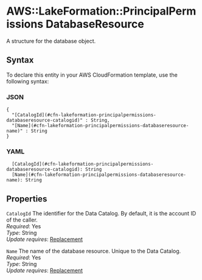 # AWS::LakeFormation::PrincipalPermissions DatabaseResource<a name="aws-properties-lakeformation-principalpermissions-databaseresource"></a>

A structure for the database object\.

## Syntax<a name="aws-properties-lakeformation-principalpermissions-databaseresource-syntax"></a>

To declare this entity in your AWS CloudFormation template, use the following syntax:

### JSON<a name="aws-properties-lakeformation-principalpermissions-databaseresource-syntax.json"></a>

```
{
  "[CatalogId](#cfn-lakeformation-principalpermissions-databaseresource-catalogid)" : String,
  "[Name](#cfn-lakeformation-principalpermissions-databaseresource-name)" : String
}
```

### YAML<a name="aws-properties-lakeformation-principalpermissions-databaseresource-syntax.yaml"></a>

```
  [CatalogId](#cfn-lakeformation-principalpermissions-databaseresource-catalogid): String
  [Name](#cfn-lakeformation-principalpermissions-databaseresource-name): String
```

## Properties<a name="aws-properties-lakeformation-principalpermissions-databaseresource-properties"></a>

`CatalogId`  <a name="cfn-lakeformation-principalpermissions-databaseresource-catalogid"></a>
The identifier for the Data Catalog\. By default, it is the account ID of the caller\.  
*Required*: Yes  
*Type*: String  
*Update requires*: [Replacement](https://docs.aws.amazon.com/AWSCloudFormation/latest/UserGuide/using-cfn-updating-stacks-update-behaviors.html#update-replacement)

`Name`  <a name="cfn-lakeformation-principalpermissions-databaseresource-name"></a>
The name of the database resource\. Unique to the Data Catalog\.  
*Required*: Yes  
*Type*: String  
*Update requires*: [Replacement](https://docs.aws.amazon.com/AWSCloudFormation/latest/UserGuide/using-cfn-updating-stacks-update-behaviors.html#update-replacement)
